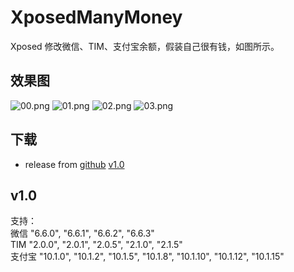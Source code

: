 # XposedManyMoney
Xposed 修改微信、TIM、支付宝余额，假装自己很有钱，如图所示。
## 效果图
![00.png](https://raw.githubusercontent.com/wuxiaosu/XposedManyMoney/master/screenshots/00.png)
![01.png](https://raw.githubusercontent.com/wuxiaosu/XposedManyMoney/master/screenshots/01.png)
![02.png](https://raw.githubusercontent.com/wuxiaosu/XposedManyMoney/master/screenshots/02.png)
![03.png](https://raw.githubusercontent.com/wuxiaosu/XposedManyMoney/master/screenshots/03.png)
## 下载
- release from [github](https://github.com/wuxiaosu/XposedManyMoney/releases) [v1.0](https://github.com/wuxiaosu/XposedManyMoney/releases/tag/v1.0) 
## v1.0  
支持：  
微信 "6.6.0", "6.6.1", "6.6.2", "6.6.3"  
TIM "2.0.0", "2.0.1", "2.0.5", "2.1.0", "2.1.5"  
支付宝 "10.1.0", "10.1.2", "10.1.5", "10.1.8", "10.1.10", "10.1.12", "10.1.15"